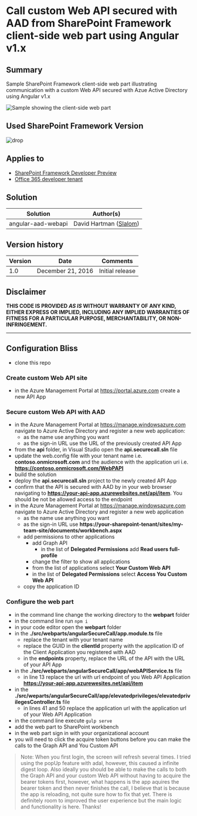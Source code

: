 # Call custom Web API secured with AAD from SharePoint Framework client-side web part using Angular v1.x

## Summary

Sample SharePoint Framework client-side web part illustrating communication with a custom Web API secured with Azue Active Directory using Angular v1.x

![Sample showing the client-side web part](./assets/preview.jpg)

## Used SharePoint Framework Version 
![drop](https://img.shields.io/badge/drop-drop4-red.svg)

## Applies to

* [SharePoint Framework Developer Preview](http://dev.office.com/sharepoint/docs/spfx/sharepoint-framework-overview)
* [Office 365 developer tenant](http://dev.office.com/sharepoint/docs/spfx/set-up-your-developer-tenant)

## Solution

Solution|Author(s)
--------|---------
angular-aad-webapi|David Hartman ([Slalom](https://slalom.com))

## Version history

Version|Date|Comments
-------|----|--------
1.0|December 21, 2016|Initial release

## Disclaimer
**THIS CODE IS PROVIDED *AS IS* WITHOUT WARRANTY OF ANY KIND, EITHER EXPRESS OR IMPLIED, INCLUDING ANY IMPLIED WARRANTIES OF FITNESS FOR A PARTICULAR PURPOSE, MERCHANTABILITY, OR NON-INFRINGEMENT.**

---

## Configuration Bliss
- clone this repo

### Create custom Web API site

- in the Azure Management Portal at https://portal.azure.com create a new API App

### Secure custom Web API with AAD
- in the Azure Management Portal at https://manage.windowsazure.com navigate to Azure Active Directory and register a new web application:
  - as the name use anything you want
  - as the sign-in URL use the URL of the previously created API App 
- from the **api** folder, in Visual Studio open the **api.securecall.sln** file
- update the web.config file with your tenant name i.e. **contoso.onmicrosoft.com** and the audience with the application uri i.e. **https://contoso.onmicrosoft.com/WebPAPI**
- build the solution
- deploy the **api.securecall.sln** project to the newly created API App
- confirm that the API is secured with AAD by in your web browser navigating to **https://your-api-app.azurewebsites.net/api/item**. You should be not be allowed access to the endpoint
- in the Azure Management Portal at https://manage.windowsazure.com navigate to Azure Active Directory and register a new web application
  - as the name use anything you want
  - as the sign-in URL use **https://your-sharepoint-tenant/sites/my-team-site/documents/workbench.aspx** 
  - add permissions to other applications
    - add Graph API
        - in the list of **Delegated Permissions** add **Read users full-profile**
    - change the filter to show all applications
    - from the list of applications select **Your Custom Web API**
    -   in the list of **Delegated Permissions** select **Access You Custom Web API**
  - copy the application ID
 
 ### Configure the web part

- in the command line change the working directory to the **webpart** folder
- in the command line run `npm i`
- in your code editor open the **webpart** folder
- in the **./src/webparts/angularSecureCall/app.module.ts** file
  - replace the tenant with your tenant name
  - replace the GUID in the **clientId** property with the application ID of the Client Application you registered with AAD
  - in the **endpoints** property, replace the URL of the API with the URL of your API App
- in the **./src/webparts/angularSecureCall/app/webAPIService.ts** file
  - in line 13 replace the url with url endpoint of you Web API Application **https://your-api-app.azurewesites.net/api/item**
- in the **./src/weparts/angularSecureCall/app/elevatedprivileges/elevatedprivilegesController.ts** file
  - in lines 41 and 50 replace the application url with the application url of your Web API Application
- in the command line execute `gulp serve`
- add the web part to SharePoint workbench
- in the web part sign in with your organizational account
- you will need to click the acquire token buttons before you can make the calls to the Graph API and You Custom API

> Note: When you first login, the screen will refresh several times. I tried using the popUp feature with adal,
> however, this caused a infinite digest loop. Also ideally you should be able to make the calls to both the Graph
> API and your custom Web API without having to acquire the bearer tokens first, however, what happens is the app
> aquires the bearer token and then never finishes the call, I believe that is because the app is reloading, not quite
> sure how to fix that yet. There is definitely room to improved the user experience but the main logic and functionality
> is here. Thanks!
